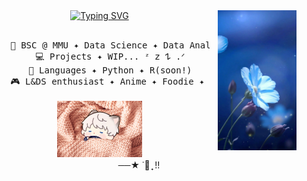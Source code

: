 <div align="center">
<a href="https://git.io/typing-svg"><img src="https://readme-typing-svg.demolab.com?font=Playfair+Display&duration=4000&pause=500&color=A8DADC&center=true&multiline=true&width=435&lines=Hello+%E0%AB%AE+%E1%B4%96%EF%BB%8C%E1%B4%96%E1%83%90+%F0%93%82%83+.%E1%90%9F.%E1%90%9F;I'm+Gracie+and+I'm+still+learning+%E2%98%86" alt="Typing SVG" /></a>
<img src="https://github.com/grrac/grrac/blob/main/images/xav-pull.png?raw=true" width="25%" align="right"/>
<br><br>
<pre style="width: 70%; display: inline-block;">
    💼 BSC @ MMU ✦︎ Data Science ✦︎ Data Analyst
    💻 Projects ✦︎ WIP... ᶻ 𝗓 𐰁 .ᐟ
    📖 Languages ✦︎ Python ✦︎ R(soon!)
    🎮 L&DS enthusiast ✦︎ Anime ✦︎ Foodie ✦︎ Art
</pre>
<br>
<img src="https://github.com/grrac/grrac/blob/main/images/eepy-xav.jpg?raw=true" height="90"/>
<br>
──★ ˙🍓 ̟ !!


</div>

